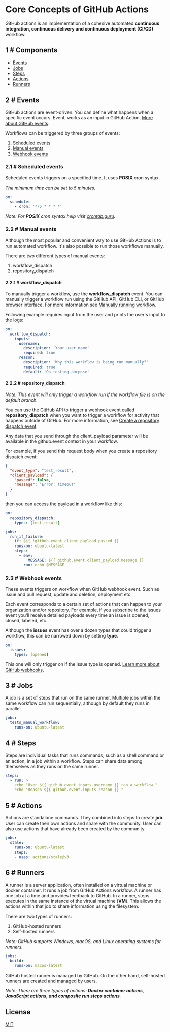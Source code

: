 # Core Concepts of GitHub Actions
GitHub actions is an implementation of a cohesive automated **continuous integration, continuous delivery and continuous deployment (CI/CD)** workflow.

## 1 # Components
* [Events](#2--events)
* [Jobs](#3--jobs)
* [Steps](#4--steps)
* [Actions](#5--actions)
* [Runners](#6--runners)

## 2 # Events
GitHub actions are event-driven. You can define what happens when a specific event occurs. Event, works as an input in GitHub Action.
[More about GitHub events](https://docs.github.com/en/actions/using-workflows/events-that-trigger-workflows#available-events).

Workflows can be triggered by three groups of events:
1. [Scheduled events](#21--scheduled-events)
2. [Manual events](#22--manual-events)
3. [Webhook events](#23--webhook-events)

### 2.1 # Scheduled events
Scheduled events triggers on a specified time. It uses **POSIX** cron syntax. 

*The minimum time can be set to 5 minutes.*

```yml
on:
  schedule:
    - cron: '*/5 * * * *'
```
*Note: For **POSIX** cron syntax help visit [crontab.guru](https://crontab.guru).*

### 2.2 # Manual events
Although the most popular and convenient way to use GitHub Actions is to run automated workflow. It's also possible to run those workflows manually.

There are two different types of manual events:
1. workflow_dispatch
2. repository_dispatch

#### 2.2.1 # workflow_dispatch
To manually trigger a workflow, use the **workflow_dispatch** event. You can manually trigger a workflow run using the GitHub API, GitHub CLI, or GitHub browser interface. For more information see [Manually running workflow](https://docs.github.com/en/actions/managing-workflow-runs/manually-running-a-workflow).

Following example requires input from the user and prints the user's input to the logs:

```yml
on:
  workflow_dispatch:
    inputs:
      username:
        description: 'Your user name'
        required: true
      reason:
        description: 'Why this workflow is being run manually?'
        required: true
        default: 'On testing purpose'
```

#### 2.2.2 # repository_dispatch
*Note: This event will only trigger a workflow run if the workflow file is on the default branch.*

You can use the GitHub API to trigger a webhook event called **repository_dispatch** when you want to trigger a workflow for activity that happens outside of GitHub. For more information, see [Create a repository dispatch event](https://docs.github.com/en/rest/reference/repos#create-a-repository-dispatch-event).

Any data that you send through the client_payload parameter will be available in the github.event context in your workflow. 

For example, if you send this request body when you create a repository dispatch event:

```json
{
  "event_type": "test_result",
  "client_payload": {
    "passed": false,
    "message": "Error: timeout"
  }
}
```

then you can access the payload in a workflow like this:

```yml
on:
  repository_dispatch:
    types: [test_result]

jobs:
  run_if_failure:
    if: ${{ !github.event.client_payload.passed }}
    runs-on: ubuntu-latest
    steps:
      - env:
          MESSAGE: ${{ github.event.client_payload.message }}
        run: echo $MESSAGE
```

### 2.3 # Webhook events
These events triggers on workflow when GitHub webhook event. Such as issue and pull request, update and deletion, deployment etc.

Each event corresponds to a certain set of actions that can happen to your organization and/or repository. For example, if you subscribe to the issues event you'll receive detailed payloads every time an issue is opened, closed, labeled, etc.

Although the **issues** event has over a dozen types that could trigger a workflow, this can be narrowed down by setting **type**.

```yml
on:
  issues:
    types: [opened]
```
This one will only trigger on if the issue type is opened. [Learn more about GitHub webhooks](https://docs.github.com/en/developers/webhooks-and-events/webhooks/creating-webhooks).

## 3 # Jobs
A job is a set of steps that run on the same runner. Multiple jobs within the same workflow can run sequentially, although by default they runs in parallel.

```yml
jobs:
  tests_manual_workflow:
    runs-on: ubuntu-latest
```

## 4 # Steps
Steps are individual tasks that runs commands, such as a shell command or an action, in a job within a workflow. Steps can share data among themselves as they runs on the same runner.

```yml
steps:
  - run: >
    echo "User ${{ github.event.inputs.username }} ran a workflow."
    echo "Reason ${{ github.event.inputs.reason }}."
```
## 5 # Actions
Actions are standalone commands. They combined into steps to create **job**. User can create their own actions and share with the community. User can also use actions that have already been created by the community.

```yml
jobs:
  stale:
    runs-on: ubuntu-latest
    steps:
    - uses: actions/stale@v3
```
## 6 # Runners
A runner is a server application, often installed on a virtual machine or docker container. It runs a job from GitHub Actions workflow. A runner has one job at a time and provides feedback to GitHub. In a runner, steps executes in the same instance of the virtual machine (**VM**). This allows the actions within that job to share information using the filesystem.

There are two types of runners:
1. GitHub-hosted runners
2. Self-hosted runners

*Note: GitHub supports Windows, macOS, and Linux operating systems for runners.*

```yml
jobs:
  build:
    runs-on: macos-latest
```
GitHub hosted runner is managed by GitHub. On the other hand, self-hosted runners are created and managed by users.

*Note: There are three types of actions: **Docker container actions, JavaScript actions, and composite run steps actions**.*

## License
[MIT](LICENSE)
